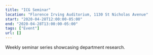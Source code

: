 ```yaml
---
title: "ICG Seminar"
location: "Florence Irving Auditorium, 1130 St Nicholas Avenue"
start: "2020-04-28T12:00:00-05:00"
end: "2020-04-28T13:00:00-05:00"
tags: ["Event"]
url: []
---
```


Weekly seminar series showcasing department research.

<!-- endexcerpt -->
